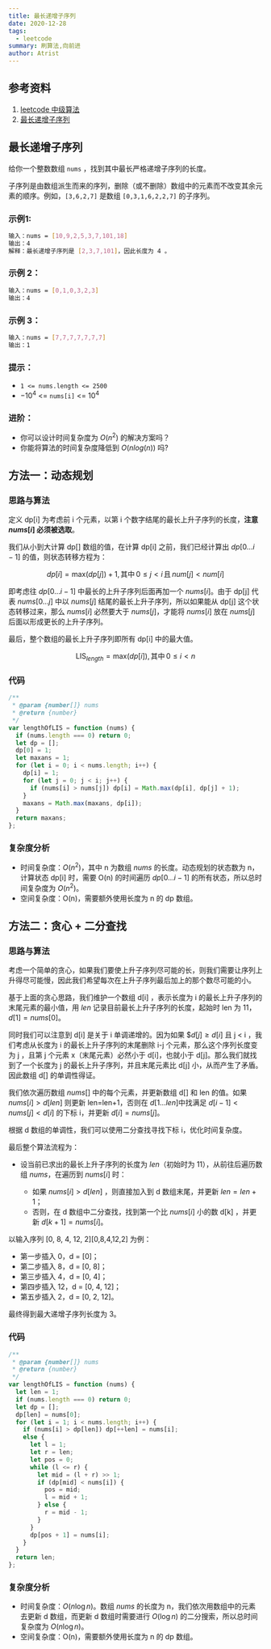 ```yaml
---
title: 最长递增子序列
date: 2020-12-28
tags:
  - leetcode
summary: 刷算法,向前进
author: Atrist
---
```


## 参考资料

1. [leetcode 中级算法](https://leetcode-cn.com/leetbook/detail/top-interview-questions-medium/)
2. [最长递增子序列](https://leetcode-cn.com/problems/longest-increasing-subsequence/description/)
## 最长递增子序列
给你一个整数数组 `nums` ，找到其中最长严格递增子序列的长度。

子序列是由数组派生而来的序列，删除（或不删除）数组中的元素而不改变其余元素的顺序。例如，`[3,6,2,7]` 是数组 `[0,3,1,6,2,2,7]` 的子序列。

### 示例1:
```bash
输入：nums = [10,9,2,5,3,7,101,18]
输出：4
解释：最长递增子序列是 [2,3,7,101]，因此长度为 4 。
```

### 示例 2：
```bash
输入：nums = [0,1,0,3,2,3]
输出：4
```
### 示例 3：
```bash
输入：nums = [7,7,7,7,7,7,7]
输出：1
```
### 提示：

- `1 <= nums.length <= 2500`
- $-10^4$ <= `nums[i]` <= $10^4$

### 进阶：

- 你可以设计时间复杂度为 $O(n^2)$ 的解决方案吗？
- 你能将算法的时间复杂度降低到 $O(n log(n))$ 吗?


## 方法一：动态规划
### 思路与算法
定义 dp[i] 为考虑前 i 个元素，以第 i 个数字结尾的最长上升子序列的长度，**注意 $\textit{nums}[i]$ 必须被选取**。

我们从小到大计算 dp[] 数组的值，在计算 dp[i] 之前，我们已经计算出 $dp[0 \ldots i-1]$ 的值，则状态转移方程为：


$$dp[i] = \text{max}(dp[j]) + 1, \text{其中} \, 0 \leq j < i \, \text{且} \, \textit{num}[j]<\textit{num}[i]$$


即考虑往 $dp[0 \ldots i-1]$ 中最长的上升子序列后面再加一个 $\textit{nums}[i]$。由于 dp[j] 代表 $\textit{nums}[0 \ldots j]$ 中以 $\textit{nums}[j]$ 结尾的最长上升子序列，所以如果能从 dp[j] 这个状态转移过来，那么 $\textit{nums}[i]$ 必然要大于 $\textit{nums}[j]$，才能将 $\textit{nums}[i]$ 放在 $\textit{nums}[j]$ 后面以形成更长的上升子序列。

最后，整个数组的最长上升子序列即所有 dp[i] 中的最大值。

$$\text{LIS}_{\textit{length}}= \text{max}(dp[i]), \text{其中} \, 0\leq i < n$$

### 代码
```js
/**
 * @param {number[]} nums
 * @return {number}
 */
var lengthOfLIS = function (nums) {
  if (nums.length === 0) return 0;
  let dp = [];
  dp[0] = 1;
  let maxans = 1;
  for (let i = 0; i < nums.length; i++) {
    dp[i] = 1;
    for (let j = 0; j < i; j++) {
      if (nums[i] > nums[j]) dp[i] = Math.max(dp[i], dp[j] + 1);
    }
    maxans = Math.max(maxans, dp[i]);
  }
  return maxans;
};
```

### 复杂度分析

- 时间复杂度：$O(n^2)$，其中 n 为数组 $\textit{nums}$ 的长度。动态规划的状态数为 n，计算状态 dp[i] 时，需要 O(n) 的时间遍历 $dp[0 \ldots i-1]$ 的所有状态，所以总时间复杂度为 $O(n^2)$。
- 空间复杂度：O(n)，需要额外使用长度为 n 的 dp 数组。

## 方法二：贪心 + 二分查找

### 思路与算法

考虑一个简单的贪心，如果我们要使上升子序列尽可能的长，则我们需要让序列上升得尽可能慢，因此我们希望每次在上升子序列最后加上的那个数尽可能的小。

基于上面的贪心思路，我们维护一个数组 d[i] ，表示长度为 i 的最长上升子序列的末尾元素的最小值，用 $\textit{len}$ 记录目前最长上升子序列的长度，起始时 len 为 11，$d[1] = \textit{nums}[0]$。

同时我们可以注意到 d[i] 是关于 i 单调递增的。因为如果 $$d[j] \geq d[i]$ 且 j < i ，我们考虑从长度为 i 的最长上升子序列的末尾删除 i-j 个元素，那么这个序列长度变为 j ，且第 j 个元素 x（末尾元素）必然小于 d[i]，也就小于 d[j]。那么我们就找到了一个长度为 j 的最长上升子序列，并且末尾元素比 d[j] 小，从而产生了矛盾。因此数组 d[] 的单调性得证。

我们依次遍历数组 $\textit{nums}[]$ 中的每个元素，并更新数组 d[] 和 len 的值。如果 $\textit{nums}[i] > d[\textit{len}]$ 则更新 len=len+1，否则在 $d[1 \ldots len]$中找满足 $d[i - 1] < \textit{nums}[j] < d[i]$ 的下标 i，并更新 $d[i] = \textit{nums}[j]$。

根据 d 数组的单调性，我们可以使用二分查找寻找下标 i，优化时间复杂度。

最后整个算法流程为：

- 设当前已求出的最长上升子序列的长度为 $\textit{len}$（初始时为 11），从前往后遍历数组 $\textit{nums}$，在遍历到 $\textit{nums}[i]$ 时：

  - 如果 $\textit{nums}[i] > d[\textit{len}]$ ，则直接加入到 d 数组末尾，并更新 $\textit{len} = \textit{len} + 1$；
  - 否则，在 d 数组中二分查找，找到第一个比 $\textit{nums}[i]$ 小的数 d[k] ，并更新 $d[k + 1] = \textit{nums}[i]$。

以输入序列 [0, 8, 4, 12, 2][0,8,4,12,2] 为例：

- 第一步插入 0，d = [0]；
- 第二步插入 8，d = [0, 8]；
- 第三步插入 4，d = [0, 4]；
- 第四步插入 12，d = [0, 4, 12]；
- 第五步插入 2，d = [0, 2, 12]。

最终得到最大递增子序列长度为 3。

### 代码
```js
/**
 * @param {number[]} nums
 * @return {number}
 */
var lengthOfLIS = function (nums) {
  let len = 1;
  if (nums.length === 0) return 0;
  let dp = [];
  dp[len] = nums[0];
  for (let i = 1; i < nums.length; i++) {
    if (nums[i] > dp[len]) dp[++len] = nums[i];
    else {
      let l = 1;
      let r = len;
      let pos = 0;
      while (l <= r) {
        let mid = (l + r) >> 1;
        if (dp[mid] < nums[i]) {
          pos = mid;
          l = mid + 1;
        } else {
          r = mid - 1;
        }
      }
      dp[pos + 1] = nums[i];
    }
  }
  return len;
};
```
### 复杂度分析

- 时间复杂度：$O(n\log n)$。数组 $\textit{nums}$ 的长度为 n，我们依次用数组中的元素去更新 d 数组，而更新 d 数组时需要进行 $O(\log n)$ 的二分搜索，所以总时间复杂度为 $O(n\log n)$。
- 空间复杂度：O(n)，需要额外使用长度为 n 的 dp 数组。

